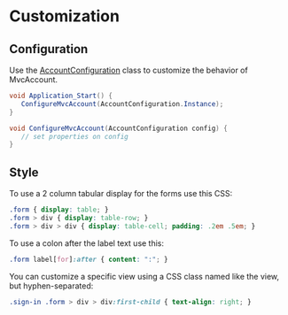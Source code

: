 ﻿Customization
=============

Configuration
-------------
Use the [AccountConfiguration](api/MvcAccount/AccountConfiguration/README.md#properties) class to customize the behavior of MvcAccount.

```csharp
void Application_Start() {
   ConfigureMvcAccount(AccountConfiguration.Instance);
}

void ConfigureMvcAccount(AccountConfiguration config) {
   // set properties on config
}
```

Style
-----
To use a 2 column tabular display for the forms use this CSS:

```css
.form { display: table; }
.form > div { display: table-row; }
.form > div > div { display: table-cell; padding: .2em .5em; }
```

To use a colon after the label text use this:

```css
.form label[for]:after { content: ":"; }
```

You can customize a specific view using a CSS class named like the view, but hyphen-separated:

```css
.sign-in .form > div > div:first-child { text-align: right; }
```